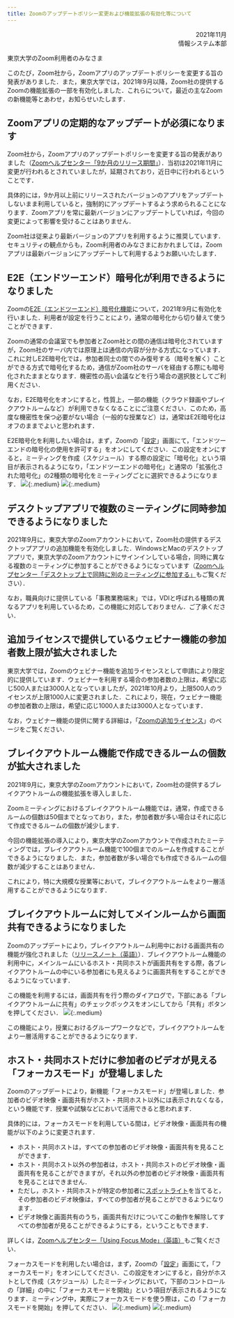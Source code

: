 ```yaml
---
title: Zoomのアップデートポリシー変更および機能拡張の有効化等について
---
```


<div style="text-align:right;">
<div>2021年11月</div>
<div>情報システム本部</div>
</div>

東京大学のZoom利用者のみなさま

このたび，Zoom社から，Zoomアプリのアップデートポリシーを変更する旨の発表がありました．また，東京大学では，2021年9月以降，Zoom社の提供するZoomの機能拡張の一部を有効化しました．これらについて，最近の主なZoomの新機能等とあわせ，お知らせいたします．

## Zoomアプリの定期的なアップデートが必須になります

Zoom社から，Zoomアプリのアップデートポリシーを変更する旨の発表がありました（[Zoomヘルプセンター「9か月のリリース期間」](https://support.zoom.us/hc/ja/articles/360059429231-9-%E3%81%8B%E6%9C%88%E3%81%AE%E3%83%AA%E3%83%AA%E3%83%BC%E3%82%B9%E6%9C%9F%E9%96%93)）．当初は2021年11月に変更が行われるとされていましたが，延期されており，近日中に行われるということです．

具体的には，9か月以上前にリリースされたバージョンのアプリをアップデートしないまま利用していると，強制的にアップデートするよう求められることになります．Zoomアプリを常に最新バージョンにアップデートしていれば，今回の変更によって影響を受けることはありません．

Zoom社は従来より最新バージョンのアプリを利用するように推奨しています．セキュリティの観点からも，Zoom利用者のみなさまにおかれましては，Zoomアプリは最新バージョンにアップデートして利用するようお願いいたします．

## E2E（エンドツーエンド）暗号化が利用できるようになりました

Zoomの[E2E（エンドツーエンド）暗号化機能](https://support.zoom.us/hc/ja/articles/360048660871-%E3%83%9F%E3%83%BC%E3%83%86%E3%82%A3%E3%83%B3%E3%82%B0%E3%81%A7%E3%81%AE%E3%82%A8%E3%83%B3%E3%83%89%E3%83%84%E3%83%BC%E3%82%A8%E3%83%B3%E3%83%89%E6%9A%97%E5%8F%B7%E5%8C%96-E2EE-)について，2021年9月に有効化を行いました．利用者が設定を行うことにより，通常の暗号化から切り替えて使うことができます．

Zoomの通常の会議室でも参加者とZoom社との間の通信は暗号化されていますが，Zoom社のサーバ内では原理上は通信の内容が分かる方式になっています．これに対しE2E暗号化では，参加者同士の間でのみ復号する（暗号を解く）ことができる方式で暗号化するため，通信がZoom社のサーバを経由する際にも暗号化されたままとなります．機密性の高い会議などを行う場合の選択肢としてご利用ください．

なお，E2E暗号化をオンにすると，性質上，一部の機能（クラウド録画やブレイクアウトルームなど）が利用できなくなることにご注意ください．このため，高度な機密性を保つ必要がない場合（一般的な授業など）は，通常はE2E暗号化はオフのままでよいと思われます．

E2E暗号化を利用したい場合は，まず，Zoomの「[設定](https://u-tokyo-ac-jp.zoom.us/profile/setting)」画面にて，「エンドツーエンドの暗号化の使用を許可する」をオンにしてください．この設定をオンにすると，ミーティングを作成（スケジュール）する際の設定に「暗号化」という項目が表示されるようになり，「エンドツーエンドの暗号化」と通常の「拡張化された暗号化」の2種類の暗号化をミーティングごとに選択できるようになります．
![](image/zoom-e2ee-settings.png){:.medium}
![](image/zoom-e2ee-meeting.png){:.medium}

## デスクトップアプリで複数のミーティングに同時参加できるようになりました

2021年9月に，東京大学のZoomアカウントにおいて，Zoom社の提供するデスクトップアプリの追加機能を有効化しました．WindowsとMacのデスクトップアプリで，東京大学のZoomアカウントにサインインしている場合，同時に異なる複数のミーティングに参加することができるようになっています（[Zoomヘルプセンター「デスクトップ上で同時に別のミーティングに参加する」](https://support.zoom.us/hc/ja/articles/360001120743-%E3%83%87%E3%82%B9%E3%82%AF%E3%83%88%E3%83%83%E3%83%97%E4%B8%8A%E3%81%A7%E5%90%8C%E6%99%82%E3%81%AB%E5%88%A5%E3%81%AE%E3%83%9F%E3%83%BC%E3%83%86%E3%82%A3%E3%83%B3%E3%82%B0%E3%81%AB%E5%8F%82%E5%8A%A0%E3%81%99%E3%82%8B)もご覧ください）．

なお，職員向けに提供している「事務業務端末」では，VDIと呼ばれる種類の異なるアプリを利用しているため，この機能に対応しておりません．ご了承ください．

## 追加ライセンスで提供しているウェビナー機能の参加者数上限が拡大されました

東京大学では，Zoomのウェビナー機能を追加ライセンスとして申請により限定的に提供しています．ウェビナーを利用する場合の参加者数の上限は，希望に応じ500人または3000人となっていましたが，2021年10月より，上限500人のライセンスが上限1000人に変更されました．これにより，現在，ウェビナー機能の参加者数の上限は，希望に応じ1000人または3000人となっています．

なお，ウェビナー機能の提供に関する詳細は，「[Zoomの追加ライセンス](/zoom/license)」のページをご覧ください．

## ブレイクアウトルーム機能で作成できるルームの個数が拡大されました

2021年9月に，東京大学のZoomアカウントにおいて，Zoom社の提供するブレイクアウトルームの機能拡張を導入しました．

Zoomミーティングにおけるブレイクアウトルーム機能では，通常，作成できるルームの個数は50個までとなっており，また，参加者数が多い場合はそれに応じて作成できるルームの個数が減少します．

今回の機能拡張の導入により，東京大学のZoomアカウントで作成されたミーティングでは，ブレイクアウトルーム機能で100個までのルームを作成することができるようになりました．また，参加者数が多い場合でも作成できるルームの個数が減少することはありません．

これにより，特に大規模な授業等において，ブレイクアウトルームをより一層活用することができるようになります．

## ブレイクアウトルームに対してメインルームから画面共有できるようになりました

Zoomのアップデートにより，ブレイクアウトルーム利用中における画面共有の機能が強化されました（[リリースノート（英語）](https://support.zoom.us/hc/en-us/articles/4403110722317-Release-notes-for-June-21-2021)）．ブレイクアウトルーム機能の利用中に，メインルームにいるホスト・共同ホストが画面共有をする際，各ブレイクアウトルームの中にいる参加者にも見えるように画面共有をすることができるようになっています．

この機能を利用するには，画面共有を行う際のダイアログで，下部にある「ブレイクアウトルームに共有」のチェックボックスをオンにしてから「共有」ボタンを押してください．
![](image/zoom-sharing-breakout.png){:.medium}

この機能により，授業におけるグループワークなどで，ブレイクアウトルームをより一層活用することができるようになります．

## ホスト・共同ホストだけに参加者のビデオが見える「フォーカスモード」が登場しました

Zoomのアップデートにより，新機能「フォーカスモード」が登場しました．参加者のビデオ映像・画面共有がホスト・共同ホスト以外には表示されなくなる，という機能です．授業や試験などにおいて活用できると思われます．

具体的には，フォーカスモードを利用している間は，ビデオ映像・画面共有の機能が以下のように変更されます．

- ホスト・共同ホストは，すべての参加者のビデオ映像・画面共有を見ることができます．
- ホスト・共同ホスト以外の参加者は，ホスト・共同ホストのビデオ映像・画面共有を見ることができますが，それ以外の参加者のビデオ映像・画面共有を見ることはできません．
- ただし，ホスト・共同ホストが特定の参加者に[スポットライト](https://support.zoom.us/hc/ja/articles/201362653)を当てると，その参加者のビデオ映像は，すべての参加者が見ることができるようになります．
- ビデオ映像と画面共有のうち，画面共有だけについてこの動作を解除してすべての参加者が見ることができるようにする，ということもできます．

詳しくは，[Zoomヘルプセンター「Using Focus Mode」（英語）](https://support.zoom.us/hc/en-us/articles/360061113751-Using-focus-mode-)もご覧ください．

フォーカスモードを利用したい場合は，まず，Zoomの「[設定](https://u-tokyo-ac-jp.zoom.us/profile/setting)」画面にて，「フォーカスモード」をオンにしてください．この設定をオンにすると，自分がホストとして作成（スケジュール）したミーティングにおいて，下部のコントロールの「詳細」の中に「フォーカスモードを開始」という項目が表示されるようになります．ミーティング中，実際にフォーカスモードを使う際は，この「フォーカスモードを開始」を押してください．
![](image/zoom-focus-settings.png){:.medium}
![](image/zoom-focus-meeting.png){:.medium}
